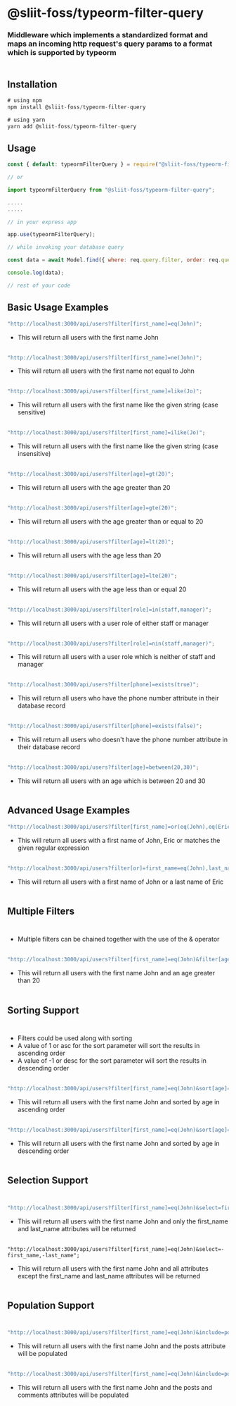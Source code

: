 # @sliit-foss/typeorm-filter-query

### Middleware which implements a standardized format and maps an incoming http request's query params to a format which is supported by typeorm<br><br>

## Installation

```js
# using npm
npm install @sliit-foss/typeorm-filter-query

# using yarn
yarn add @sliit-foss/typeorm-filter-query
```

## Usage

```js
const { default: typeormFilterQuery } = require("@sliit-foss/typeorm-filter-query");

// or

import typeormFilterQuery from "@sliit-foss/typeorm-filter-query";

.....
.....

// in your express app

app.use(typeormFilterQuery);

// while invoking your database query

const data = await Model.find({ where: req.query.filter, order: req.query.sort })

console.log(data);

// rest of your code

```

## Basic Usage Examples

```javascript
"http://localhost:3000/api/users?filter[first_name]=eq(John)";
```

- This will return all users with the first name John<br><br>

```javascript
"http://localhost:3000/api/users?filter[first_name]=ne(John)";
```

- This will return all users with the first name not equal to John<br><br>

```javascript
"http://localhost:3000/api/users?filter[first_name]=like(Jo)";
```

- This will return all users with the first name like the given string (case sensitive)<br><br>

```javascript
"http://localhost:3000/api/users?filter[first_name]=ilike(Jo)";
```

- This will return all users with the first name like the given string (case insensitive)<br><br>

```javascript
"http://localhost:3000/api/users?filter[age]=gt(20)";
```

- This will return all users with the age greater than 20<br><br>

```javascript
"http://localhost:3000/api/users?filter[age]=gte(20)";
```

- This will return all users with the age greater than or equal to 20<br><br>

```javascript
"http://localhost:3000/api/users?filter[age]=lt(20)";
```

- This will return all users with the age less than 20<br><br>

```javascript
"http://localhost:3000/api/users?filter[age]=lte(20)";
```

- This will return all users with the age less than or equal 20<br><br>

```javascript
"http://localhost:3000/api/users?filter[role]=in(staff,manager)";
```

- This will return all users with a user role of either staff or manager<br><br>

```javascript
"http://localhost:3000/api/users?filter[role]=nin(staff,manager)";
```

- This will return all users with a user role which is neither of staff and manager<br><br>

```javascript
"http://localhost:3000/api/users?filter[phone]=exists(true)";
```

- This will return all users who have the phone number attribute in their database record<br><br>

```javascript
"http://localhost:3000/api/users?filter[phone]=exists(false)";
```

- This will return all users who doesn't have the phone number attribute in their database record<br><br>

```javascript
"http://localhost:3000/api/users?filter[age]=between(20,30)";
```

- This will return all users with an age which is between 20 and 30<br><br>

## Advanced Usage Examples

```javascript
"http://localhost:3000/api/users?filter[first_name]=or(eq(John),eq(Eric),reg(Kat))";
```

- This will return all users with a first name of John, Eric or matches the given regular expression<br><br>

```javascript
"http://localhost:3000/api/users?filter[or]=first_name=eq(John),last_name=eq(Eric)";
```

- This will return all users with a first name of John or a last name of Eric<br><br>

## Multiple Filters<br><br>

- Multiple filters can be chained together with the use of the & operator<br><br>

```javascript
"http://localhost:3000/api/users?filter[first_name]=eq(John)&filter[age]=gt(20)";
```

- This will return all users with the first name John and an age greater than 20<br><br>

## Sorting Support<br><br>

- Filters could be used along with sorting<br>
- A value of 1 or asc for the sort parameter will sort the results in ascending order<br>
- A value of -1 or desc for the sort parameter will sort the results in descending order<br><br>

```javascript
"http://localhost:3000/api/users?filter[first_name]=eq(John)&sort[age]=1";
```

- This will return all users with the first name John and sorted by age in ascending order<br><br>

```javascript
"http://localhost:3000/api/users?filter[first_name]=eq(John)&sort[age]=desc";
```

- This will return all users with the first name John and sorted by age in descending order<br><br>

## Selection Support<br><br>

```javascript
"http://localhost:3000/api/users?filter[first_name]=eq(John)&select=first_name,last_name";
```

- This will return all users with the first name John and only the first_name and last_name attributes will be returned<br><br>

```
"http://localhost:3000/api/users?filter[first_name]=eq(John)&select=-first_name,-last_name";
```

- This will return all users with the first name John and all attributes except the first_name and last_name attributes will be returned<br><br>

## Population Support<br><br>

```javascript
"http://localhost:3000/api/users?filter[first_name]=eq(John)&include=posts";
```

- This will return all users with the first name John and the posts attribute will be populated<br><br>

```javascript
"http://localhost:3000/api/users?filter[first_name]=eq(John)&include=posts,comments";
```

- This will return all users with the first name John and the posts and comments attributes will be populated<br><br>

```javascript

```
